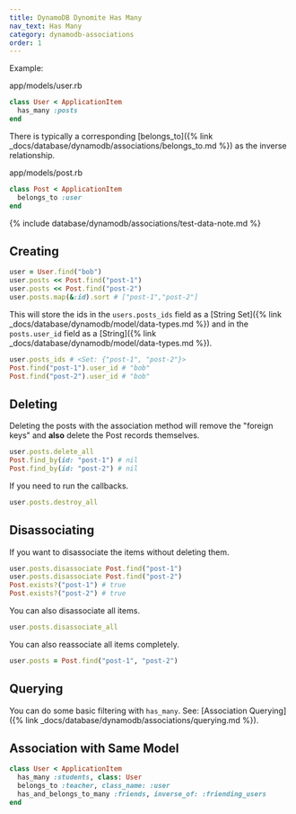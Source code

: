 ```yaml
---
title: DynamoDB Dynomite Has Many
nav_text: Has Many
category: dynamodb-associations
order: 1
---
```


Example:

app/models/user.rb

```ruby
class User < ApplicationItem
  has_many :posts
end
```

There is typically a corresponding [belongs_to]({% link _docs/database/dynamodb/associations/belongs_to.md %}) as the inverse relationship.

app/models/post.rb

```ruby
class Post < ApplicationItem
  belongs_to :user
end
```

{% include database/dynamodb/associations/test-data-note.md %}

## Creating

```ruby
user = User.find("bob")
user.posts << Post.find("post-1")
user.posts << Post.find("post-2")
user.posts.map(&:id).sort # ["post-1","post-2"]
```

This will store the ids in the `users.posts_ids` field as a [String Set]({% link _docs/database/dynamodb/model/data-types.md %}) and in the `posts.user_id` field as a [String]({% link _docs/database/dynamodb/model/data-types.md %}).

```ruby
user.posts_ids # <Set: {"post-1", "post-2"}>
Post.find("post-1").user_id # "bob"
Post.find("post-2").user_id # "bob"
```

## Deleting

Deleting the posts with the association method will remove the "foreign keys" and **also** delete the Post records themselves.

```ruby
user.posts.delete_all
Post.find_by(id: "post-1") # nil
Post.find_by(id: "post-2") # nil
```

If you need to run the callbacks.

```ruby
user.posts.destroy_all
```

## Disassociating

If you want to disassociate the items without deleting them.

```ruby
user.posts.disassociate Post.find("post-1")
user.posts.disassociate Post.find("post-2")
Post.exists?("post-1") # true
Post.exists?("post-2") # true
```

You can also disassociate all items.

```ruby
user.posts.disassociate_all
```

You can also reassociate all items completely.

```ruby
user.posts = Post.find("post-1", "post-2")
```

## Querying

You can do some basic filtering with `has_many`. See: [Association Querying]({% link _docs/database/dynamodb/associations/querying.md %}).

## Association with Same Model

```ruby
class User < ApplicationItem
  has_many :students, class: User
  belongs_to :teacher, class_name: :user
  has_and_belongs_to_many :friends, inverse_of: :friending_users
end
```
